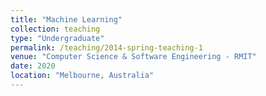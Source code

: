 ```yaml
---
title: "Machine Learning"
collection: teaching
type: "Undergraduate"
permalink: /teaching/2014-spring-teaching-1
venue: "Computer Science & Software Engineering - RMIT"
date: 2020
location: "Melbourne, Australia"
---
```



